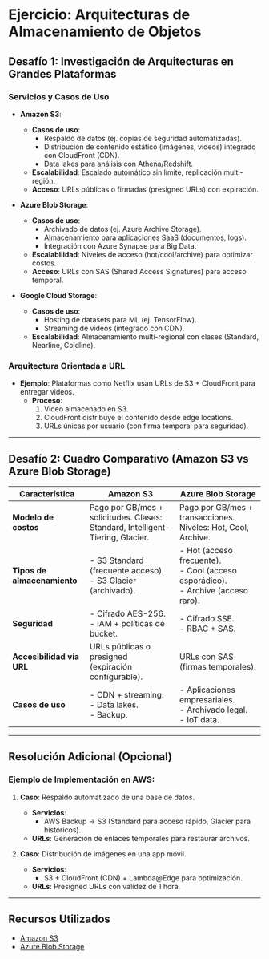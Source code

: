 # Ejercicio: Arquitecturas de Almacenamiento de Objetos  

## Desafío 1: Investigación de Arquitecturas en Grandes Plataformas  

### **Servicios y Casos de Uso**  
- **Amazon S3**:  
  - **Casos de uso**:  
    - Respaldo de datos (ej. copias de seguridad automatizadas).  
    - Distribución de contenido estático (imágenes, videos) integrado con CloudFront (CDN).  
    - Data lakes para análisis con Athena/Redshift.  
  - **Escalabilidad**: Escalado automático sin límite, replicación multi-región.  
  - **Acceso**: URLs públicas o firmadas (presigned URLs) con expiración.  

- **Azure Blob Storage**:  
  - **Casos de uso**:  
    - Archivado de datos (ej. Azure Archive Storage).  
    - Almacenamiento para aplicaciones SaaS (documentos, logs).  
    - Integración con Azure Synapse para Big Data.  
  - **Escalabilidad**: Niveles de acceso (hot/cool/archive) para optimizar costos.  
  - **Acceso**: URLs con SAS (Shared Access Signatures) para acceso temporal.  

- **Google Cloud Storage**:  
  - **Casos de uso**:  
    - Hosting de datasets para ML (ej. TensorFlow).  
    - Streaming de videos (integrado con CDN).  
  - **Escalabilidad**: Almacenamiento multi-regional con clases (Standard, Nearline, Coldline).  

### **Arquitectura Orientada a URL**  
- **Ejemplo**: Plataformas como Netflix usan URLs de S3 + CloudFront para entregar videos.  
  - **Proceso**:  
    1. Video almacenado en S3.  
    2. CloudFront distribuye el contenido desde edge locations.  
    3. URLs únicas por usuario (con firma temporal para seguridad).  

---

## Desafío 2: Cuadro Comparativo (Amazon S3 vs Azure Blob Storage)  

| **Característica**         | **Amazon S3**                          | **Azure Blob Storage**                |  
|----------------------------|----------------------------------------|----------------------------------------|  
| **Modelo de costos**       | Pago por GB/mes + solicitudes. Clases: Standard, Intelligent-Tiering, Glacier. | Pago por GB/mes + transacciones. Niveles: Hot, Cool, Archive. |  
| **Tipos de almacenamiento** | - S3 Standard (frecuente acceso). <br> - S3 Glacier (archivado). | - Hot (acceso frecuente). <br> - Cool (acceso esporádico). <br> - Archive (acceso raro). |  
| **Seguridad**              | - Cifrado AES-256. <br> - IAM + políticas de bucket. | - Cifrado SSE. <br> - RBAC + SAS. |  
| **Accesibilidad vía URL**  | URLs públicas o presigned (expiración configurable). | URLs con SAS (firmas temporales). |  
| **Casos de uso**           | - CDN + streaming. <br> - Data lakes. <br> - Backup. | - Aplicaciones empresariales. <br> - Archivado legal. <br> - IoT data. |  

---

## Resolución Adicional (Opcional)  

### **Ejemplo de Implementación en AWS**:  
1. **Caso**: Respaldo automatizado de una base de datos.  
   - **Servicios**:  
     - AWS Backup → S3 (Standard para acceso rápido, Glacier para históricos).  
   - **URLs**: Generación de enlaces temporales para restaurar archivos.  

2. **Caso**: Distribución de imágenes en una app móvil.  
   - **Servicios**:  
     - S3 + CloudFront (CDN) + Lambda@Edge para optimización.  
   - **URLs**: Presigned URLs con validez de 1 hora.  

---

## Recursos Utilizados  
- [Amazon S3](https://aws.amazon.com/es/s3/)  
- [Azure Blob Storage](https://learn.microsoft.com/en-us/azure/storage/blobs/)  

